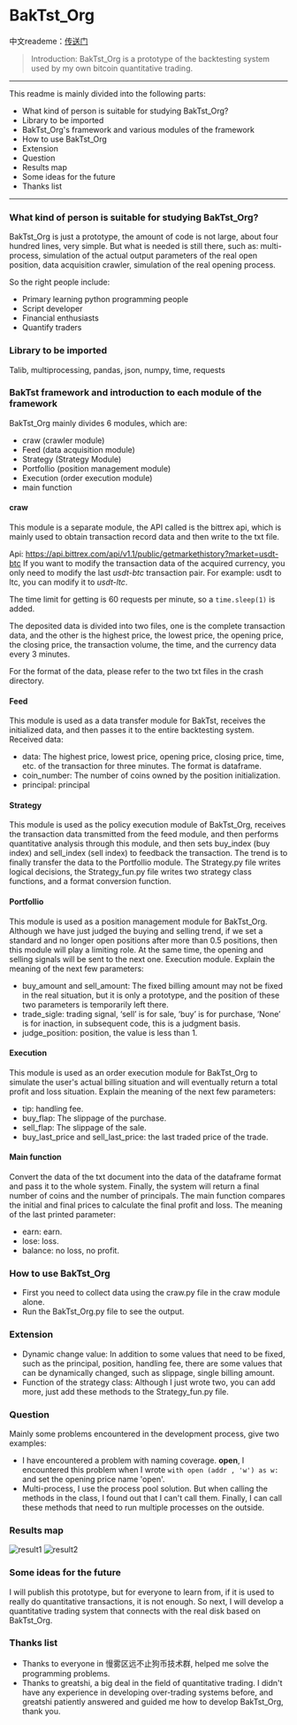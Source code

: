 # BakTst_Org
中文reademe：[传送门](https://github.com/xiaoyao153379/BakTst_Org/blob/master/readme_chinese.md)
>Introduction: BakTst_Org is a prototype of the backtesting system used by my own bitcoin quantitative trading.
----
This readme is mainly divided into the following parts:
* What kind of person is suitable for studying BakTst_Org?
* Library to be imported
* BakTst_Org's framework and various modules of the framework
* How to use BakTst_Org
* Extension
* Question
* Results map
* Some ideas for the future
* Thanks list
---
### What kind of person is suitable for studying BakTst_Org?
BakTst_Org is just a prototype, the amount of code is not large, about four hundred lines, very simple. But what is needed is still there, such as: multi-process, simulation of the actual output parameters of the real open position, data acquisition crawler, simulation of the real opening process.

So the right people include:
* Primary learning python programming people
* Script developer
* Financial enthusiasts
* Quantify traders
### Library to be imported
Talib, multiprocessing, pandas, json, numpy, time, requests
### BakTst framework and introduction to each module of the framework
BakTst_Org mainly divides 6 modules, which are:
* craw (crawler module)
* Feed (data acquisition module)
* Strategy (Strategy Module)
* Portfollio (position management module)
* Execution (order execution module)
* main function
#### craw
This module is a separate module, the API called is the bittrex api, which is mainly used to obtain transaction record data and then write to the txt file.

Api: https://api.bittrex.com/api/v1.1/public/getmarkethistory?market=usdt-btc
If you want to modify the transaction data of the acquired currency, you only need to modify the last *usdt-btc* transaction pair. For example: usdt to ltc, you can modify it to *usdt-ltc*.

The time limit for getting is 60 requests per minute, so a `time.sleep(1)` is added.

The deposited data is divided into two files, one is the complete transaction data, and the other is the highest price, the lowest price, the opening price, the closing price, the transaction volume, the time, and the currency data every 3 minutes.

For the format of the data, please refer to the two txt files in the crash directory.

#### Feed

This module is used as a data transfer module for BakTst, receives the initialized data, and then passes it to the entire backtesting system. Received data:
* data: The highest price, lowest price, opening price, closing price, time, etc. of the transaction for three minutes. The format is dataframe.
* coin_number: The number of coins owned by the position initialization.
* principal: principal
#### Strategy
This module is used as the policy execution module of BakTst_Org, receives the transaction data transmitted from the feed module, and then performs quantitative analysis through this module, and then sets buy_index (buy index) and sell_index (sell index) to feedback the transaction. The trend is to finally transfer the data to the Portfollio module. The Strategy.py file writes logical decisions, the Strategy_fun.py file writes two strategy class functions, and a format conversion function.

#### Portfollio
This module is used as a position management module for BakTst_Org. Although we have just judged the buying and selling trend, if we set a standard and no longer open positions after more than 0.5 positions, then this module will play a limiting role. At the same time, the opening and selling signals will be sent to the next one. Execution module. Explain the meaning of the next few parameters:
* buy_amount and sell_amount: The fixed billing amount may not be fixed in the real situation, but it is only a prototype, and the position of these two parameters is temporarily left there.
* trade_sigle: trading signal, ‘sell’ is for sale, ‘buy’ is for purchase, ‘None’ is for inaction, in subsequent code, this is a judgment basis.
* judge_position: position, the value is less than 1.

#### Execution
This module is used as an order execution module for BakTst_Org to simulate the user's actual billing situation and will eventually return a total profit and loss situation. Explain the meaning of the next few parameters:
* tip: handling fee.
* buy_flap: The slippage of the purchase.
* sell_flap: The slippage of the sale.
* buy_last_price and sell_last_price: the last traded price of the trade.

#### Main function
Convert the data of the txt document into the data of the dataframe format and pass it to the whole system. Finally, the system will return a final number of coins and the number of principals. The main function compares the initial and final prices to calculate the final profit and loss. The meaning of the last printed parameter:
* earn: earn.
* lose: loss.
* balance: no loss, no profit.

### How to use BakTst_Org
* First you need to collect data using the craw.py file in the craw module alone.
* Run the BakTst_Org.py file to see the output.
### Extension
* Dynamic change value: In addition to some values ​​that need to be fixed, such as the principal, position, handling fee, there are some values ​​that can be dynamically changed, such as slippage, single billing amount.
* Function of the strategy class: Although I just wrote two, you can add more, just add these methods to the Strategy_fun.py file.
### Question
Mainly some problems encountered in the development process, give two examples:
* I have encountered a problem with naming coverage. **open**, I encountered this problem when I wrote `with open (addr , 'w') as w:` and set the opening price name 'open'.
* Multi-process, I use the process pool solution. But when calling the methods in the class, I found out that I can't call them. Finally, I can call these methods that need to run multiple processes on the outside.
### Results map
![result1](https://github.com/xiaoyao153379/BakTst_Org/blob/master/picture/1.png?raw=true "result")
![result2](https://github.com/xiaoyao153379/BakTst_Org/blob/master/picture/2.png?raw=true "result")
### Some ideas for the future
I will publish this prototype, but for everyone to learn from, if it is used to really do quantitative transactions, it is not enough. So next, I will develop a quantitative trading system that connects with the real disk based on BakTst_Org.
### Thanks list
* Thanks to everyone in 慢雾区远不止狗币技术群, helped me solve the programming problems.
* Thanks to greatshi, a big deal in the field of quantitative trading. I didn't have any experience in developing over-trading systems before, and greatshi patiently answered and guided me how to develop BakTst_Org, thank you.